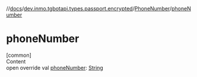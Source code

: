 //[docs](../../../index.md)/[dev.inmo.tgbotapi.types.passport.encrypted](../index.md)/[PhoneNumber](index.md)/[phoneNumber](phone-number.md)



# phoneNumber  
[common]  
Content  
open override val [phoneNumber](phone-number.md): [String](https://kotlinlang.org/api/latest/jvm/stdlib/kotlin/-string/index.html)  



